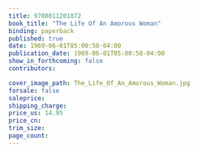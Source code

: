 ```yaml
---
title: 9780811201872
book_title: "The Life Of An Amorous Woman"
binding: paperback
published: true
date: 1969-06-01T05:00:58-04:00
publication_date: 1969-06-01T05:00:58-04:00
show_in_forthcoming: false
contributors:

cover_image_path: The_Life_Of_An_Amorous_Woman.jpg
forsale: false
saleprice:
shipping_charge:
price_us: 14.95
price_cn:
trim_size:
page_count:
---
```


